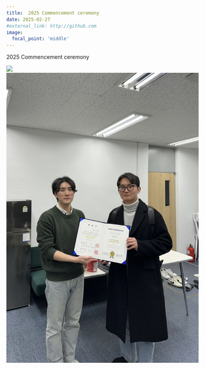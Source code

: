 ```yaml
---
title:  2025 Commencement ceremony
date: 2025-02-27
#external_link: http://github.com
image:
  focal_point: 'middle'
---
```

2025 Commencement ceremony

![](1.jpg)
![](2.jpg)


<!--more-->

